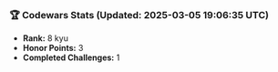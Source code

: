 ### 🏆 Codewars Stats (Updated: 2025-03-05 19:06:35 UTC)

- **Rank:** 8 kyu
- **Honor Points:** 3
- **Completed Challenges:** 1

